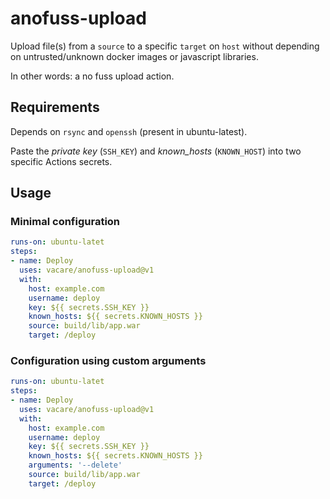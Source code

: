 # anofuss-upload

Upload file(s) from a `source` to a specific `target` on `host` without depending on untrusted/unknown docker images or javascript libraries.

In other words: a no fuss upload action.

## Requirements

Depends on `rsync` and `openssh` (present in ubuntu-latest).

Paste the _private key_ (`SSH_KEY`) and _known_hosts_ (`KNOWN_HOST`) into two specific Actions secrets.

## Usage

### Minimal configuration

```yaml
runs-on: ubuntu-latet
steps:
- name: Deploy
  uses: vacare/anofuss-upload@v1
  with:
    host: example.com
    username: deploy
    key: ${{ secrets.SSH_KEY }}
    known_hosts: ${{ secrets.KNOWN_HOSTS }}
    source: build/lib/app.war
    target: /deploy
```

### Configuration using custom arguments

```yaml
runs-on: ubuntu-latet
steps:
- name: Deploy
  uses: vacare/anofuss-upload@v1
  with:
    host: example.com
    username: deploy
    key: ${{ secrets.SSH_KEY }}
    known_hosts: ${{ secrets.KNOWN_HOSTS }}
    arguments: '--delete'
    source: build/lib/app.war
    target: /deploy
```
